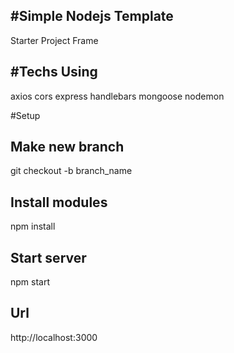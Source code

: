 #Simple Nodejs Template
-----------------------

Starter Project Frame

#Techs Using
-------------
axios
cors
express
handlebars
mongoose
nodemon

#Setup

Make new branch
----------------
git checkout -b branch_name

Install modules
----------------
npm install

Start server
----------------
npm start

Url
----------------
http://localhost:3000
